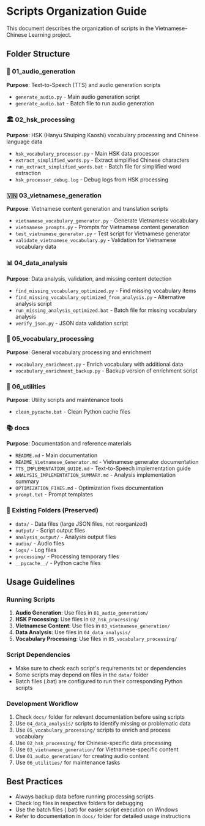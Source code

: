 # Scripts Organization Guide

This document describes the organization of scripts in the Vietnamese-Chinese Learning project.

## Folder Structure

### 📱 01_audio_generation
**Purpose**: Text-to-Speech (TTS) and audio generation scripts
- `generate_audio.py` - Main audio generation script
- `generate_audio.bat` - Batch file to run audio generation

### 🏛️ 02_hsk_processing  
**Purpose**: HSK (Hanyu Shuiping Kaoshi) vocabulary processing and Chinese language data
- `hsk_vocabulary_processor.py` - Main HSK data processor
- `extract_simplified_words.py` - Extract simplified Chinese characters
- `run_extract_simplified_words.bat` - Batch file for simplified word extraction
- `hsk_processor_debug.log` - Debug logs from HSK processing

### 🇻🇳 03_vietnamese_generation
**Purpose**: Vietnamese content generation and translation scripts
- `vietnamese_vocabulary_generator.py` - Generate Vietnamese vocabulary
- `vietnamese_prompts.py` - Prompts for Vietnamese content generation
- `test_vietnamese_generator.py` - Test script for Vietnamese generator
- `validate_vietnamese_vocabulary.py` - Validation for Vietnamese vocabulary data

### 📊 04_data_analysis
**Purpose**: Data analysis, validation, and missing content detection
- `find_missing_vocabulary_optimized.py` - Find missing vocabulary items
- `find_missing_vocabulary_optimized_from_analysis.py` - Alternative analysis script
- `run_missing_analysis_optimized.bat` - Batch file for missing vocabulary analysis
- `verify_json.py` - JSON data validation script

### 📝 05_vocabulary_processing
**Purpose**: General vocabulary processing and enrichment
- `vocabulary_enrichment.py` - Enrich vocabulary with additional data
- `vocabulary_enrichment_backup.py` - Backup version of enrichment script

### 🔧 06_utilities
**Purpose**: Utility scripts and maintenance tools
- `clean_pycache.bat` - Clean Python cache files

### 📚 docs
**Purpose**: Documentation and reference materials
- `README.md` - Main documentation
- `README_Vietnamese_Generator.md` - Vietnamese generator documentation
- `TTS_IMPLEMENTATION_GUIDE.md` - Text-to-Speech implementation guide
- `ANALYSIS_IMPLEMENTATION_SUMMARY.md` - Analysis implementation summary
- `OPTIMIZATION_FIXES.md` - Optimization fixes documentation
- `prompt.txt` - Prompt templates

### 📁 Existing Folders (Preserved)
- `data/` - Data files (large JSON files, not reorganized)
- `output/` - Script output files
- `analysis_output/` - Analysis output files
- `audio/` - Audio files
- `logs/` - Log files
- `processing/` - Processing temporary files
- `__pycache__/` - Python cache files

## Usage Guidelines

### Running Scripts
1. **Audio Generation**: Use files in `01_audio_generation/`
2. **HSK Processing**: Use files in `02_hsk_processing/`
3. **Vietnamese Content**: Use files in `03_vietnamese_generation/`
4. **Data Analysis**: Use files in `04_data_analysis/`
5. **Vocabulary Processing**: Use files in `05_vocabulary_processing/`

### Script Dependencies
- Make sure to check each script's requirements.txt or dependencies
- Some scripts may depend on files in the `data/` folder
- Batch files (.bat) are configured to run their corresponding Python scripts

### Development Workflow
1. Check `docs/` folder for relevant documentation before using scripts
2. Use `04_data_analysis/` scripts to identify missing or problematic data
3. Use `05_vocabulary_processing/` scripts to enrich and process vocabulary
4. Use `02_hsk_processing/` for Chinese-specific data processing
5. Use `03_vietnamese_generation/` for Vietnamese-specific content
6. Use `01_audio_generation/` for creating audio content
7. Use `06_utilities/` for maintenance tasks

## Best Practices
- Always backup data before running processing scripts
- Check log files in respective folders for debugging
- Use the batch files (.bat) for easier script execution on Windows
- Refer to documentation in `docs/` folder for detailed usage instructions
